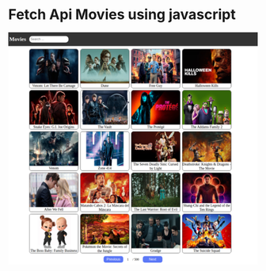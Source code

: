# Fetch Api Movies using javascript
<img src="https://github.com/ElMoulaouiAnouar/Fetch-Api-Movies-using-javascript/blob/main/screen.png">
